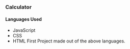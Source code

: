 ### Calculator
#### Languages Used
- JavaScript
- CSS
- HTML
First Project made out of the above languages.


